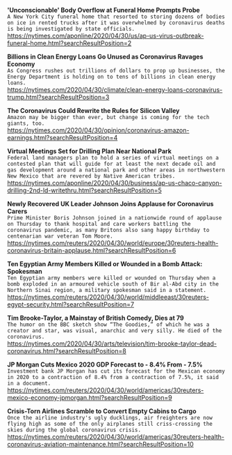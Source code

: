**'Unconscionable' Body Overflow at Funeral Home Prompts Probe**\
`A New York City funeral home that resorted to storing dozens of bodies on ice in rented trucks after it was overwhelmed by coronavirus deaths is being investigated by state officials.`\
https://nytimes.com/aponline/2020/04/30/us/ap-us-virus-outbreak-funeral-home.html?searchResultPosition=2

**Billions in Clean Energy Loans Go Unused as Coronavirus Ravages Economy**\
`As Congress rushes out trillions of dollars to prop up businesses, the Energy Department is holding on to tens of billions in clean energy loans.`\
https://nytimes.com/2020/04/30/climate/clean-energy-loans-coronavirus-trump.html?searchResultPosition=3

**The Coronavirus Could Rewrite the Rules for Silicon Valley**\
`Amazon may be bigger than ever, but change is coming for the tech giants, too.`\
https://nytimes.com/2020/04/30/opinion/coronavirus-amazon-earnings.html?searchResultPosition=4

**Virtual Meetings Set for Drilling Plan Near National Park**\
`Federal land managers plan to hold a series of virtual meetings on a contested plan that will guide for at least the next decade oil and gas development around a national park and other areas in northwestern New Mexico that are revered by Native American tribes.`\
https://nytimes.com/aponline/2020/04/30/business/ap-us-chaco-canyon-drilling-2nd-ld-writethru.html?searchResultPosition=5

**Newly Recovered UK Leader Johnson Joins Applause for Coronavirus Carers**\
`Prime Minister Boris Johnson joined in a nationwide round of applause on Thursday to thank hospital and care workers battling the coronavirus pandemic, as many Britons also sang happy birthday to centenarian war veteran Tom Moore.`\
https://nytimes.com/reuters/2020/04/30/world/europe/30reuters-health-coronavirus-britain-applause.html?searchResultPosition=6

**Ten Egyptian Army Members Killed or Wounded in a Bomb Attack: Spokesman**\
`Ten Egyptian army members were killed or wounded on Thursday when a bomb exploded in an armoured vehicle south of Bir al-Abd city in the Northern Sinai region, a military spokesman said in a statement.`\
https://nytimes.com/reuters/2020/04/30/world/middleeast/30reuters-egypt-security.html?searchResultPosition=7

**Tim Brooke-Taylor, a Mainstay of British Comedy, Dies at 79**\
`The humor on the BBC sketch show “The Goodies,” of which he was a creator and star, was visual, anarchic and very silly. He died of the coronavirus.`\
https://nytimes.com/2020/04/30/arts/television/tim-brooke-taylor-dead-coronavirus.html?searchResultPosition=8

**JP Morgan Cuts Mexico 2020 GDP Forecast to - 8.4% From - 7.5%**\
`Investment bank JP Morgan has cut its forecast for the Mexican economy in 2020 to a contraction of 8.4% from a contraction of 7.5%, it said in a document.`\
https://nytimes.com/reuters/2020/04/30/world/americas/30reuters-mexico-economy-jpmorgan.html?searchResultPosition=9

**Crisis-Torn Airlines Scramble to Convert Empty Cabins to Cargo**\
`Once the airline industry's ugly ducklings, air freighters are now flying high as some of the only airplanes still criss-crossing the skies during the global coronavirus crisis. `\
https://nytimes.com/reuters/2020/04/30/world/americas/30reuters-health-coronavirus-aviation-maintenance.html?searchResultPosition=10

